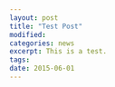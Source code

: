 ```yaml
---
layout: post
title: "Test Post"
modified: 
categories: news
excerpt: This is a test.
tags: 
date: 2015-06-01
---
```

